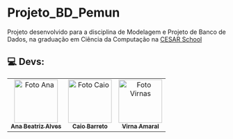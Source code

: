 # Projeto_BD_Pemun
Projeto desenvolvido para a disciplina de Modelagem e Projeto de Banco de Dados, na graduação em Ciência da Computação na [CESAR School](https://www.cesar.school)

## 💻 Devs:
<table>
  <tr>
    <td align="center">
      <a href="https://github.com/anabxalves">
        <img src="https://avatars.githubusercontent.com/u/108446826?v=4" width="100px;" alt="Foto Ana"/><br>
        <sub>
          <b>Ana Beatriz Alves</b>
        </sub>
      </a>
    </td>
    <td align="center">
      <a href="https://github.com/Caiobadv">
        <img src="https://avatars.githubusercontent.com/u/117755420?v=4" width="100px;" alt="Foto Caio"/><br>
        <sub>
          <b>Caio Barreto</b>
        </sub>
      </a>
    <td align="center">
      <a href="https://github.com/virnaamaral">
        <img src="https://avatars.githubusercontent.com/u/116957619?v=4" width="100px;" alt="Foto Virnas"/><br>
        <sub>
          <b>Virna Amaral</b>
        </sub>
      </a>
    </td>
  </tr>
</table>
<br>
